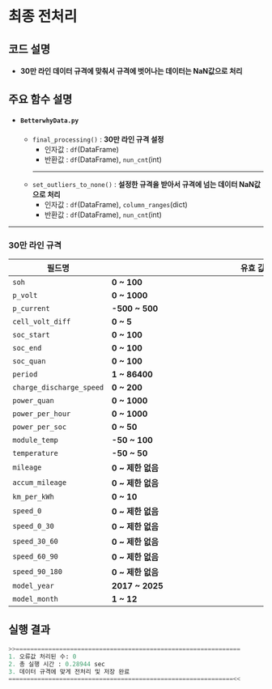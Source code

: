 # 최종 전처리

## 코드 설명
- #### **30만 라인 데이터 규격에 맞춰서 규격에 벗어나는 데이터는 NaN값으로 처리**

## 주요 함수 설명
- #### **`BetterwhyData.py`** 
  - `final_processing()` : **30만 라인 규격 설정**
    - 인자값 : `df`(DataFrame)
    - 반환값 : `df`(DataFrame), `nun_cnt`(int)
    ---
  - `set_outliers_to_none()` : **설정한 규격을 받아서 규격에 넘는 데이터 NaN값으로 처리**
    - 인자값 : `df`(DataFrame), `column_ranges`(dict)
    - 반환값 : `df`(DataFrame), `nun_cnt`(int)
---

### 30만 라인 규격 

| 필드명                  | 유효 값 범위                       |
|-------------------------|------------------------------------|
| `soh`                   | **0 ~ 100**　　　　　　　　　　　　　　　　　　　　　　　　　　　　　　　　　　　|
| `p_volt`                | **0 ~ 1000**                       |
| `p_current`             | **-500 ~ 500**                     |
| `cell_volt_diff`        | **0 ~ 5**                          |
| `soc_start`             | **0 ~ 100**                        |
| `soc_end`               | **0 ~ 100**                        |
| `soc_quan`              | **0 ~ 100**                        |
| `period`                | **1 ~ 86400**                      |
| `charge_discharge_speed`| **0 ~ 200**                        |
| `power_quan`            | **0 ~ 1000**                       |
| `power_per_hour`        | **0 ~ 1000**                       |
| `power_per_soc`         | **0 ~ 50**                         |
| `module_temp`           | **-50 ~ 100**                      |
| `temperature`           | **-50 ~ 50**                       |
| `mileage`               | **0 ~ 제한 없음**                  |
| `accum_mileage`         | **0 ~ 제한 없음**                  |
| `km_per_kWh`            | **0 ~ 10**                         |
| `speed_0`               | **0 ~ 제한 없음**                  |
| `speed_0_30`            | **0 ~ 제한 없음**                  |
| `speed_30_60`           | **0 ~ 제한 없음**                  |
| `speed_60_90`           | **0 ~ 제한 없음**                  |
| `speed_90_180`          | **0 ~ 제한 없음**                  |
| `model_year`            | **2017 ~ 2025**                    |
| `model_month`           | **1 ~ 12**                         |

 
## 실행 결과
```python
>>==============================================================
1. 오류값 처리된 수: 0
2. 총 실행 시간 : 0.28944 sec
3. 데이터 규격에 맞게 전처리 및 저장 완료
==============================================================<<
```

